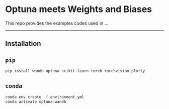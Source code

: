 # Optuna meets Weights and Biases

This repo provides the examples codes used in ...

---

## Installation

## `pip`

```bash
pip install wandb optuna scikit-learn torch torchvision plotly
```
## `conda`

```bash
conda env create -f environment.yml
conda activate optuna-wandb
```
